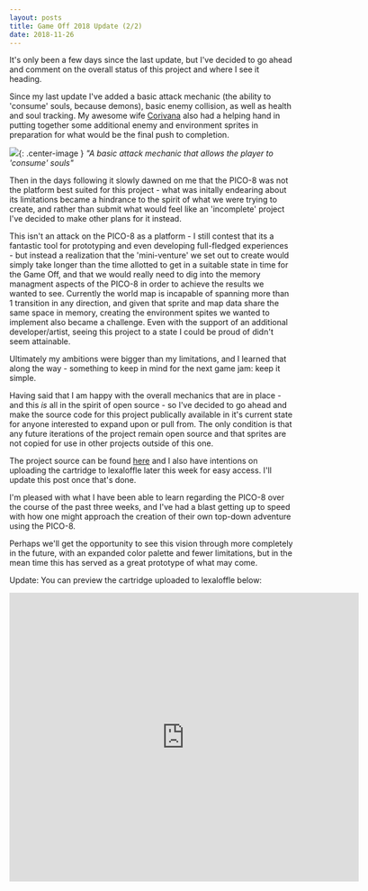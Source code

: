 ```yaml
---
layout: posts
title: Game Off 2018 Update (2/2)
date: 2018-11-26
---
```


It's only been a few days since the last update, but I've decided to go ahead and comment on the overall status of this project
and where I see it heading.

Since my last update I've added a basic attack mechanic (the ability to 'consume' souls, because demons), basic enemy collision,
as well as health and soul tracking. My awesome wife [Corivana](https://github.com/corivana) also had a helping hand in putting together 
some additional enemy and environment sprites in preparation for what would be the final push to completion. 

![](https://chadramsey.github.io/assets/images/2018/akuma_damage_soul.gif){: .center-image }
*"A basic attack mechanic that allows the player to 'consume' souls"*

Then in the days following it slowly dawned on me that the PICO-8 was not the platform best suited for this project - what was initally endearing about its limitations became 
a hindrance to the spirit of what we were trying to create, and rather than submit what would feel like an 'incomplete' project I've decided to make other plans for it instead.

This isn't an attack on the PICO-8 as a platform - I still contest that its a fantastic tool for prototyping and even developing full-fledged
experiences - but instead a realization that the 'mini-venture' we set out to create would simply take longer than the time allotted to get in a suitable state in time for the Game Off,
and that we would really need to dig into the memory managment aspects of the PICO-8 in order to achieve the results we wanted to see. Currently the world map is incapable of spanning more than 1 transition in any direction, and given that sprite and map data share the same space in memory, creating the 
environment spites we wanted to implement also became a challenge. Even with the support of an additional developer/artist, seeing this project to a state I 
could be proud of didn't seem attainable. 

Ultimately my ambitions were bigger than my limitations, and I learned that along the way - something to keep in mind for the next game jam: keep it simple.

Having said that I am happy with the overall mechanics that are in place - and this *is* all in the spirit of open source - so I've decided to go ahead and make the
source code for this project publically available in it's current state for anyone interested to expand upon or pull from. The only condition is that any future 
iterations of the project remain open source and that sprites are not copied for use in other projects outside of this one.

The project source can be found [here](https://github.com/chadramsey/pico8-akuma) and I also have intentions on uploading the cartridge to lexaloffle later
this week for easy access. I'll update this post once that's done.

I'm pleased with what I have been able to learn regarding the PICO-8 over the course of the past three weeks, and I've had a blast getting up to 
speed with how one might approach the creation of their own top-down adventure using the PICO-8. 

Perhaps we'll get the opportunity to see this vision through more completely in the future, with an expanded color palette and fewer limitations, 
but in the mean time this has served as a great prototype of what may come.

Update: You can preview the cartridge uploaded to lexaloffle below:
<iframe src="https://www.lexaloffle.com/bbs/widget.php?pid=akuma-2" allowfullscreen width="621" height="513" style="border:none; overflow:hidden"></iframe>